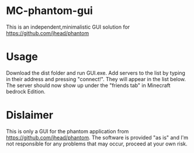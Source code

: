 # MC-phantom-gui
This is an independent,minimalistic GUI solution for https://github.com/jhead/phantom

# Usage
Download the dist folder and run GUI.exe. Add servers to the list by typing in their address and pressing "connect!". They will appear in the list below. The server should now show up under the "friends tab" in Minecraft bedrock Edition. 

# Dislaimer
This is only a GUI for the phantom application from https://github.com/jhead/phantom. The software is provided "as is" and I'm not responsible for any problems that may occur, proceed at your own risk.


